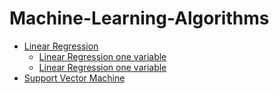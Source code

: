 # Machine-Learning-Algorithms
- [Linear Regression](https://github.com/rishabh11336/Machine-Learning-Algorithms/tree/main/LinearRegression)
    - [Linear Regression one variable]()
    - [Linear Regression one variable]()
- [Support Vector Machine](https://github.com/rishabh11336/Machine-Learning-Algorithms/tree/main/Support%20Vector%20Machine)
